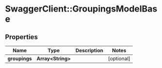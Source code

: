 # SwaggerClient::GroupingsModelBase

## Properties
Name | Type | Description | Notes
------------ | ------------- | ------------- | -------------
**groupings** | **Array&lt;String&gt;** |  | [optional] 


